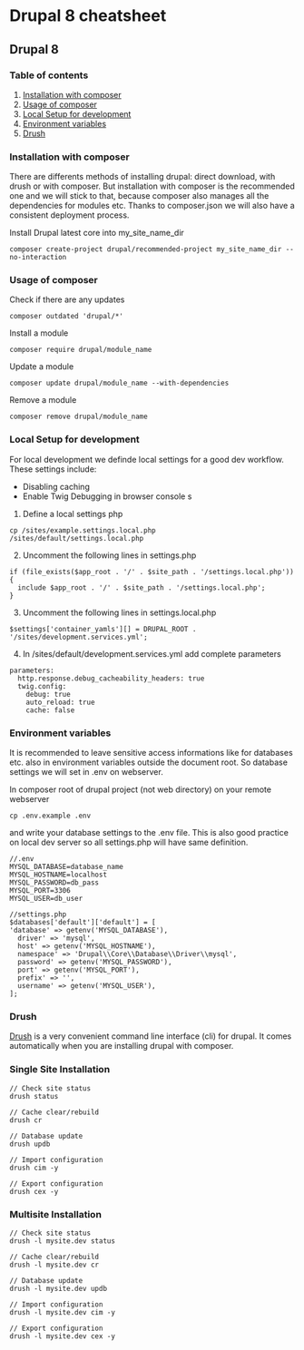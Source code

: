 # Drupal 8 cheatsheet

## Drupal 8

### Table of contents
1. [Installation with composer](#installation-with-composer)
2. [Usage of composer](#usage-of-composer)
3. [Local Setup for development](#local-dev-setup)
4. [Environment variables](#env-variables)
5. [Drush](#drush)

### <a name="installation-with-composer">Installation with composer</a>

There are differents methods of installing drupal: direct download, with drush or with composer.
But installation with composer is the recommended one and we will stick to that, because composer also manages all the dependencies for modules etc. Thanks to composer.json we will also have a consistent deployment process.

Install Drupal latest core into my_site_name_dir

```
composer create-project drupal/recommended-project my_site_name_dir --no-interaction
```

### <a name="usage-of-composer">Usage of composer</a>

Check if there are any updates

```
composer outdated 'drupal/*'
```

Install a module

```
composer require drupal/module_name
```

Update a module

```
composer update drupal/module_name --with-dependencies
```

Remove a module

```
composer remove drupal/module_name
```

### <a name="local-dev-setup">Local Setup for development</a>

For local development we definde local settings for a good dev workflow.
These settings include:

* Disabling caching
* Enable Twig Debugging in browser console
s
1. Define a local settings php
```
cp /sites/example.settings.local.php  /sites/default/settings.local.php
```

2. Uncomment the following lines in settings.php
```
if (file_exists($app_root . '/' . $site_path . '/settings.local.php')) {
  include $app_root . '/' . $site_path . '/settings.local.php';
}
```

3. Uncomment the following lines in settings.local.php
```
$settings['container_yamls'][] = DRUPAL_ROOT . '/sites/development.services.yml';
```

4. In /sites/default/development.services.yml add complete parameters
```
parameters:
  http.response.debug_cacheability_headers: true
  twig.config:
    debug: true
    auto_reload: true
    cache: false
```
### <a name="env-variables">Environment variables</a>

It is recommended to leave sensitive access informations like for databases etc. also in environment variables outside the document root.
So database settings we will set in .env on webserver.

In composer root of drupal project (not web directory) on your remote webserver

```
cp .env.example .env
```
and write your database settings to the .env file.  This is also good practice on local dev server so all settings.php will have same definition.

```
//.env
MYSQL_DATABASE=database_name
MYSQL_HOSTNAME=localhost
MYSQL_PASSWORD=db_pass
MYSQL_PORT=3306
MYSQL_USER=db_user

//settings.php
$databases['default']['default'] = [
'database' => getenv('MYSQL_DATABASE'),
  driver' => 'mysql',
  host' => getenv('MYSQL_HOSTNAME'),
  namespace' => 'Drupal\\Core\\Database\\Driver\\mysql',
  password' => getenv('MYSQL_PASSWORD'),
  port' => getenv('MYSQL_PORT'),
  prefix' => '',
  username' => getenv('MYSQL_USER'),
];
```

### <a name="drush">Drush</a>

[Drush](https://www.drush.org/) is a very convenient command line interface (cli) for drupal.
It comes automatically when you are installing drupal with composer.

### Single Site Installation
```
// Check site status
drush status

// Cache clear/rebuild
drush cr

// Database update
drush updb

// Import configuration
drush cim -y

// Export configuration
drush cex -y
```

### Multisite Installation
```
// Check site status
drush -l mysite.dev status

// Cache clear/rebuild
drush -l mysite.dev cr

// Database update
drush -l mysite.dev updb

// Import configuration
drush -l mysite.dev cim -y

// Export configuration
drush -l mysite.dev cex -y
```

